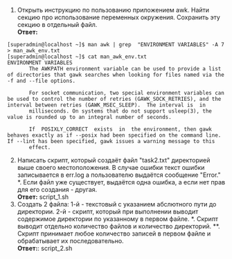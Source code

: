 1. Открыть инструкцию по пользованию приложением awk. Найти секцию про использование переменных окружения. Сохранить эту секцию в отдельный файл.<br/>
**Ответ:**
```
[superadmin@localhost ~]$ man awk | grep  "ENVIRONMENT VARIABLES" -A 7 > man_awk_env.txt
[superadmin@localhost ~]$ cat man_awk_env.txt 
ENVIRONMENT VARIABLES
       The AWKPATH environment variable can be used to provide a list of directories that gawk searches when looking for files named via the -f and --file options.

       For socket communication, two special environment variables can be used to control the number of retries (GAWK_SOCK_RETRIES), and the interval between retries (GAWK_MSEC_SLEEP).  The interval is  in
       milliseconds. On systems that do not support usleep(3), the value is rounded up to an integral number of seconds.

       If  POSIXLY_CORRECT  exists  in  the environment, then gawk behaves exactly as if --posix had been specified on the command line.  If --lint has been specified, gawk issues a warning message to this
       effect.
```
2. Написать скрипт, который создаёт файл "task2.txt" директорией выше своего местоположения. В случае ошибки текст ошибки записывается в err.log а пользователю выдаётся сообщение "Error."
\*. Если файл уже существует, выдаётся одна ошибка, а если нет прав для его создания - другая.<br/>
**Ответ:**
script_1.sh
3. Создать 2 файла: 1-й - текстовый с указанием абслютного пути до директории. 2-й - скрипт, который при выполнении выводит содержимое директории по указанному в первом файле.
\*. Скрипт выводит отдельно количество файлов и количество директорий.
\**. Скрипт принимает любое количество записей в первом файле и обрабатывает их последовательно.<br/>
**Ответ:**:
script_2.sh